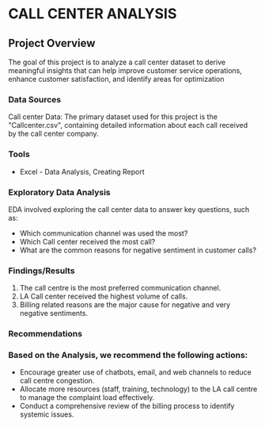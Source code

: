 # CALL CENTER ANALYSIS

## Project Overview

The goal of this project is to analyze a call center dataset to derive meaningful insights that can help improve customer service operations, enhance customer satisfaction, and identify areas for optimization

### Data Sources
Call center Data: The primary dataset used for this project is the "Callcenter.csv", containing detailed information about each call received by the call center company.

### Tools
- Excel - Data Analysis, Creating Report


### Exploratory Data Analysis

EDA involved exploring the call center data to answer key questions, such as:

-  Which communication channel was used the most?
-  Which Call center received the most call?
-  What are the common reasons for negative sentiment in customer calls?

  ### Findings/Results
  
1. The call centre is the most preferred communication channel.
2. LA Call center received the highest volume of calls. 
4. Billing related reasons are the major cause for negative and very negative sentiments.

### Recommendations

### Based on the Analysis, we recommend the following actions:
 - Encourage greater use of chatbots, email, and web channels to reduce call centre congestion.
 - Allocate more resources (staff, training, technology) to the LA call centre to manage the complaint load effectively.
 - Conduct a comprehensive review of the billing process to identify systemic issues.



